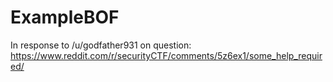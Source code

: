 # ExampleBOF

In response to /u/godfather931 on question:
https://www.reddit.com/r/securityCTF/comments/5z6ex1/some_help_required/

